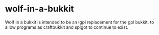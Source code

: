 wolf-in-a-bukkit
================

Wolf in a bukkit is intended to be an lgpl replacement for the gpl bukkit, to allow programs as craftbukkit and spigot to continue to exist.
